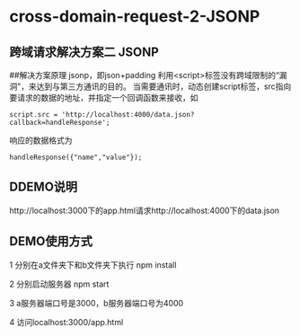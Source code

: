 # cross-domain-request-2-JSONP
## 跨域请求解决方案二 JSONP

##解决方案原理
jsonp，即json+padding
利用&lt;script>标签没有跨域限制的“漏洞”，来达到与第三方通讯的目的。
当需要通讯时，动态创建script标签，src指向要请求的数据的地址，并指定一个回调函数来接收，如

    script.src = 'http://localhost:4000/data.json?callback=handleResponse';

响应的数据格式为

    handleResponse({"name","value"});

## DDEMO说明
http://localhost:3000下的app.html请求http://localhost:4000下的data.json

## DEMO使用方式
1 分别在a文件夹下和b文件夹下执行 npm install

2 分别启动服务器 npm start

3 a服务器端口号是3000，b服务器端口号为4000 

4 访问localhost:3000/app.html
